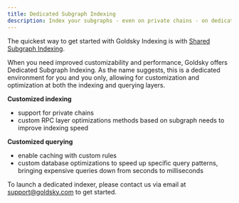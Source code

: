 ```yaml
---
title: Dedicated Subgraph Indexing
description: Index your subgraphs - even on private chains - on dedicated infrastructure for improved customizability and performance.
---
```


The quickest way to get started with Goldsky Indexing is with [Shared Subgraph Indexing](/indexing/shared-subgraphs).

When you need improved customizability and performance, Goldsky offers Dedicated Subgraph Indexing. As the name suggests, this is a dedicated environment for you and you only, allowing for customization and optimization at both the indexing and querying layers.

**Customized indexing**

- support for private chains
- custom RPC layer optimizations methods based on subgraph needs to improve indexing speed

**Customized querying**

- enable caching with custom rules
- custom database optimizations to speed up specific query patterns, bringing expensive queries down from seconds to milliseconds

To launch a dedicated indexer, please contact us via email at [support@goldsky.com](mailto:support@goldsky.com) to get started.
